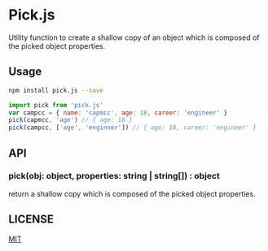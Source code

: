 # Pick.js

Utility function to create a shallow copy of an object which is composed of the picked object properties.

## Usage

```bash
npm install pick.js --save
```

```js
import pick from 'pick.js'
var campcc = { name: 'capmcc', age: 18, career: 'engineer' }
pick(capmcc, 'age') // { age: 18 }
pick(campcc, ['age', 'enginner']) // { age: 18, career: 'engineer' }
```

## API

### pick(obj: object, properties: string | string[]) : object

return a shallow copy which is composed of the picked object properties.

## LICENSE

[MIT](https://choosealicense.com/licenses/mit/)
